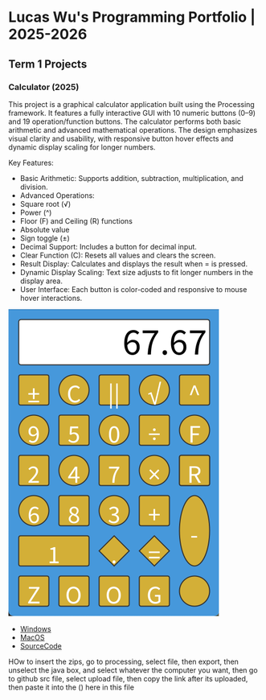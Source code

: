 # Lucas Wu's Programming Portfolio | 2025-2026

## Term 1 Projects

### Calculator (2025)

This project is a graphical calculator application built using the Processing framework. It features a fully interactive GUI with 10 numeric buttons (0–9) and 19 operation/function buttons. The calculator performs both basic arithmetic and advanced mathematical operations. The design emphasizes visual clarity and usability, with responsive button hover effects and dynamic display scaling for longer numbers.

Key Features:

* Basic Arithmetic: Supports addition, subtraction, multiplication, and division.
* Advanced Operations:
* Square root (√)
* Power (^)
* Floor (F) and Ceiling (R) functions
* Absolute value
* Sign toggle (±)
* Decimal Support: Includes a button for decimal input.
* Clear Function (C): Resets all values and clears the screen.
* Result Display: Calculates and displays the result when = is pressed.
* Dynamic Display Scaling: Text size adjusts to fit longer numbers in the display area.
* User Interface: Each button is color-coded and responsive to mouse hover interactions.

![Calculator](https://github.com/FrozenTea11/Portfolio/blob/main/images/Calc.png?raw=true)

* [Windows](https://github.com/FrozenTea11/Portfolio/blob/main/src/Calculator/windows-amd64.zip)
* [MacOS](https://github.com/FrozenTea11/Portfolio/blob/main/src/Calculator/macos-aarch64.zip)
* [SourceCode]()


HOw to insert the zips, go to processing, select file, then export, then unselect the java box, and select whatever the computer you want, then go to github src file, select upload file, then copy the link after its uploaded, then paste it into the () here in this file
